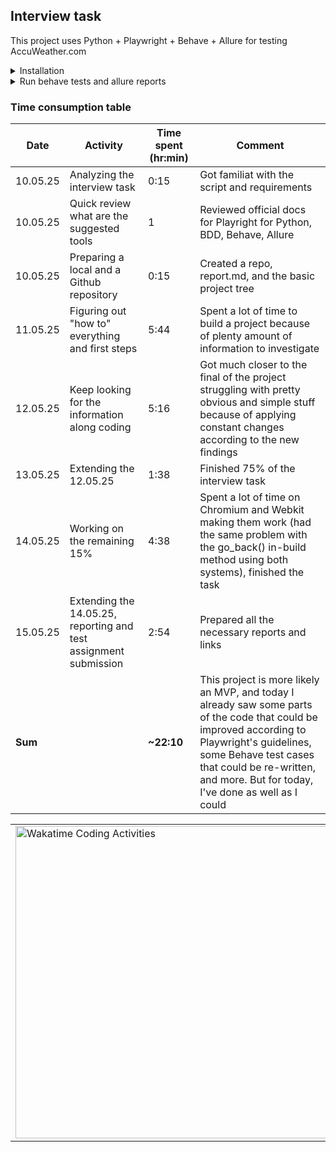 ## Interview task

This project uses Python + Playwright + Behave + Allure for testing AccuWeather.com

<details>
  <summary>
    Installation
  </summary>
  
  ```bash
  pip install -r requirements.txt
  playwright install
  ```
</details>

<details>
  <summary>
    Run behave tests and allure reports
  </summary>

  ```bash
  behave -f allure_behave.formatter:AllureFormatter -o reports/firefox features/
  
  allure serve reports/firefox
  allure generate reports/firefox -o allure-report --clean
  ```
</details>

### Time consumption table

| Date | Activity | Time spent (hr:min) | Comment |
| --- | --- | --- | --- |
| 10.05.25 | Analyzing the interview task | 0:15 | Got familiat with the script and requirements |
| 10.05.25 | Quick review what are the suggested tools | 1 | Reviewed official docs for Playright for Python, BDD, Behave, Allure |
| 10.05.25 | Preparing a local and a Github repository | 0:15 | Created a repo, report.md, and the basic project tree |
| 11.05.25 | Figuring out "how to" everything and first steps | 5:44 | Spent a lot of time to build a project because of plenty amount of information to investigate
| 12.05.25 | Keep looking for the information along coding | 5:16 | Got much closer to the final of the project struggling with pretty obvious and simple stuff because of applying constant changes according to the new findings
| 13.05.25 | Extending the 12.05.25 | 1:38 | Finished 75% of the interview task
| 14.05.25 | Working on the remaining 15% | 4:38 | Spent a lot of time on Chromium and Webkit making them work (had the same problem with the go_back() in-build method using both systems), finished the task
| 15.05.25 | Extending the 14.05.25, reporting and test assignment submission | 2:54 | Prepared all the necessary reports and links
| **Sum** | | **~22:10** | This project is more likely an MVP, and today I already saw some parts of the code that could be improved according to Playwright's guidelines, some Behave test cases that could be re-written, and more. But for today, I've done as well as I could |

<table>
  <tr>
    <td align="left">
      <img src="https://wakatime.com/share/@af6dcbd3-bb07-4e16-aadb-02f6c999d678/551008d5-7292-4595-9240-0fa17e19c801.svg" width="500" alt="Wakatime Coding Activities" />
    </td>
    <td align="right">
      <img src="https://wakatime.com/share/@af6dcbd3-bb07-4e16-aadb-02f6c999d678/e0059969-8ff2-4646-81d1-726b126292a5.svg" width="500" alt="Wakatime Languages" />
    </td>
  </tr>
</table>
